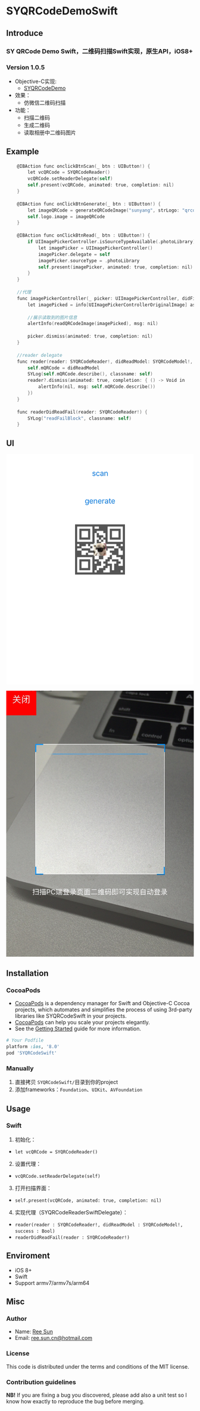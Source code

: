# SYQRCodeDemoSwift

## Introduce
### SY QRCode Demo Swift，二维码扫描Swift实现，原生API，iOS8+ 
### Version 1.0.5

* Objective-C实现:
  * <a href="https://github.com/reesun1130/SYQRCodeDemo">SYQRCodeDemo</a>
* 效果：
  * 仿微信二维码扫描
* 功能：
  * 扫描二维码
  * 生成二维码
  * 读取相册中二维码图片


## Example

``` objective-c
    @IBAction func onclickBtnScan(_ btn : UIButton!) {
        let vcQRCode = SYQRCodeReader()
        vcQRCode.setReaderDelegate(self)
        self.present(vcQRCode, animated: true, completion: nil)
    }
        
    @IBAction func onClickBtnGenerate(_ btn : UIButton!) {
        let imageQRCode = generateQRCodeImage("sunyang", strLogo: "qrcodelogo")
        self.logo.image = imageQRCode
    }
    
    @IBAction func onClickBtnRead(_ btn : UIButton!) {
        if UIImagePickerController.isSourceTypeAvailable(.photoLibrary) {
            let imagePicker = UIImagePickerController()
            imagePicker.delegate = self
            imagePicker.sourceType = .photoLibrary
            self.present(imagePicker, animated: true, completion: nil)
        }
    }
    
    //代理
    func imagePickerController(_ picker: UIImagePickerController, didFinishPickingMediaWithInfo info: [String : Any]) {
        let imagePicked = info[UIImagePickerControllerOriginalImage] as! UIImage
        
        //展示读取到的图片信息
        alertInfo(readQRCodeImage(imagePicked), msg: nil)
        
        picker.dismiss(animated: true, completion: nil)
    }
    
    //reader delegate
    func reader(reader: SYQRCodeReader!, didReadModel: SYQRCodeModel!, success: Bool) {
        self.mQRCode = didReadModel
        SYLog(self.mQRCode.describe(), classname: self)
        reader?.dismiss(animated: true, completion: { () -> Void in
            alertInfo(nil, msg: self.mQRCode.describe())
        })
    }
    
    func readerDidReadFail(reader: SYQRCodeReader!) {
        SYLog("readFailBlock", classname: self)
    }
```

## UI

![intro png](https://github.com/reesun1130/SYQRCodeDemoSwift/blob/master/SYQRCodeDemoSwift/qrcodes1.png)

![intro png](https://github.com/reesun1130/SYQRCodeDemoSwift/blob/master/SYQRCodeDemoSwift/qrcodes2.png)

## Installation

### CocoaPods

* [CocoaPods](http://cocoapods.org) is a dependency manager for Swift and Objective-C Cocoa projects, which automates and simplifies the process of using 3rd-party libraries like SYQRCodeSwift in your projects. 
* [CocoaPods](http://cocoapods.org) can help you scale your projects elegantly.
* See the [Getting Started](https://guides.cocoapods.org/using/getting-started.html) guide for more information.

```ruby
# Your Podfile
platform :ios, '8.0'
pod 'SYQRCodeSwift'
```

### Manually

1.	直接拷贝 `SYQRCodeSwift/`目录到你的project
2.	添加frameworks：`Foundation`、`UIKit`、`AVFoundation`

## Usage

### Swift

1. 初始化：
 * `let vcQRCode = SYQRCodeReader()`
2. 设置代理：
 * `vcQRCode.setReaderDelegate(self)`
3. 打开扫描界面：
 * `self.present(vcQRCode, animated: true, completion: nil)`
4. 实现代理（SYQRCodeReaderSwiftDelegate）：
 * `reader(reader : SYQRCodeReader!, didReadModel : SYQRCodeModel!, success : Bool)`
 * `readerDidReadFail(reader : SYQRCodeReader!)`


## Enviroment

- iOS 8+
- Swift
- Support armv7/armv7s/arm64

## Misc

### Author

- Name: [Ree Sun](https://github.com/reesun1130)
- Email: <ree.sun.cn@hotmail.com>

### License

This code is distributed under the terms and conditions of the MIT license. 

### Contribution guidelines

**NB!** If you are fixing a bug you discovered, please add also a unit test so I know how exactly to reproduce the bug before merging.
